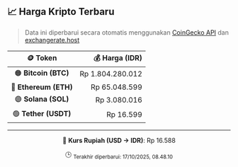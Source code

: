 

<!-- HARGA_KRIPTO -->
## 📈 Harga Kripto Terbaru

> Data ini diperbarui secara otomatis menggunakan [CoinGecko API](https://www.coingecko.com/) dan [exchangerate.host](https://exchangerate.host/)

<div align="center">

| 🪙 Token | 💰 Harga (IDR) |
|:------:|---------------:|
| 🟠 **Bitcoin (BTC)**   | Rp 1.804.280.012 |
| 🔵 **Ethereum (ETH)**  | Rp 65.048.599 |
| 🟣 **Solana (SOL)**    | Rp 3.080.016 |
| 🟢 **Tether (USDT)**   | Rp 16.599 |

---

💱 **Kurs Rupiah (USD → IDR)**: Rp 16.588

🕒 <sub>Terakhir diperbarui: 17/10/2025, 08.48.10</sub>

</div>
<!-- /HARGA_KRIPTO -->